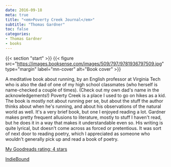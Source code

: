 ```yaml
---
date: 2016-09-18
meta: true
title: "<em>Poverty Creek Journal</em>"
subtitle: "Thomas Gardner"
toc: false
categories:
- Thomas Gardner
- books
---
```


{{< section "start" >}}
{{< figure src="https://images.booksense.com/images/509/797/9781936797509.jpg" type="margin" label="mn-cover" alt="Book cover" >}}

A meditative book about running, by an English professor at Virginia Tech who is also the dad of one of my high school classmates (who herself is name-checked a couple of times). (Check out my own dad's name in the acknowledgements!) Poverty Creek is a place I used to go on hikes as a kid. The book is mostly not about running per se, but about the stuff the author thinks about when he's running, and about his observations of the natural world as well. It's a very brief book, but one I enjoyed reading a lot. Gardner makes pretty frequent allusions to literature, mostly to stuff I haven't read, but he does it in a way that makes it understandable even so. His writing is quite lyrical, but doesn't come across as forced or pretentious. It was sort of next door to reading poetry, which I appreciated as someone who wouldn't generally pick up and read a book of poetry.

[My Goodreads rating: 4 stars](https://www.goodreads.com/review/show/1758411345)  

[IndieBound](https://www.indiebound.org/book/9781936797509)
